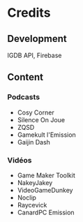 # Credits

## Development   
IGDB API, Firebase

## Content 

### Podcasts  

* Cosy Corner 
* Silence On Joue
* ZQSD
* Gamekult l'Emission
* Gaijin Dash

### Vidéos

* Game Maker Toolkit
* NakeyJakey
* VideoGameDunkey
* Noclip
* Raycevick
* CanardPC Emission

